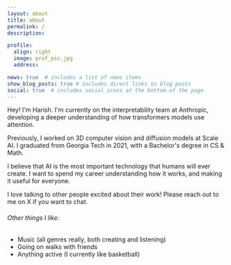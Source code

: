 ```yaml
---
layout: about
title: about
permalink: /
description:

profile:
  align: right
  image: prof_pic.jpg
  address:

news: true  # includes a list of news items
show_blog_posts: true # includes direct links to blog posts
social: true  # includes social icons at the bottom of the page
---
```

Hey! I'm Harish. I'm currently on the interpretability team at Anthropic, developing a deeper understanding of how transformers models use attention.

Previously, I worked on 3D computer vision and diffusion models at Scale AI. I graduated from Georgia Tech in 2021, with a Bachelor's degree in CS & Math.

I believe that AI is the most important technology that humans will ever create. I want to spend my career understanding how it works, and making it useful for everyone.

I love talking to other people excited about their work! Please reach out to me on X if you want to chat.

###### Other things I like:

- Music (all genres really, both creating and listening)
- Going on walks with friends
- Anything active (I currently like basketball)
